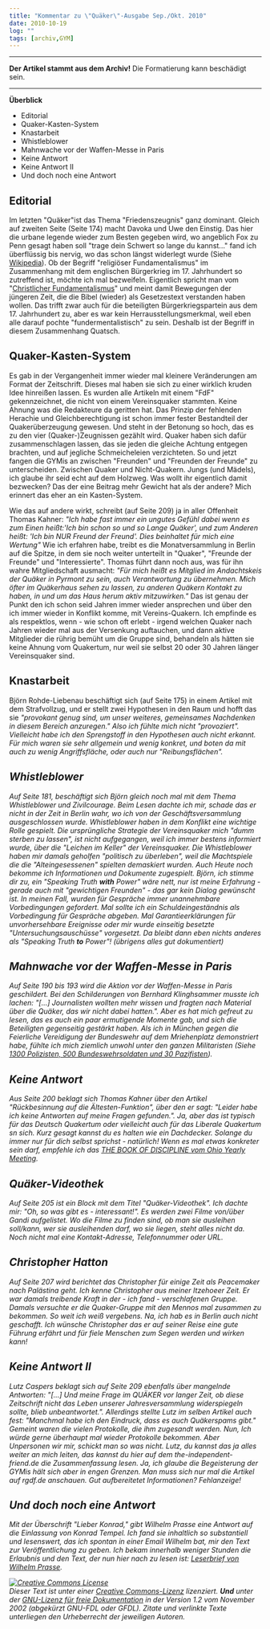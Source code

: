```yaml
---
title: "Kommentar zu \"Quäker\"-Ausgabe Sep./Okt. 2010"
date: 2010-10-19
log: ""
tags: [archiv,GYM]
---
```

<hr><b>Der Artikel stammt aus dem Archiv!</b> Die Formatierung kann beschädigt sein.<hr>

<b>Überblick</b>
<ul>
<li>Editorial</li>
<li>Quaker-Kasten-System</li>
<li>Knastarbeit</li>
<li>Whistleblower</li>
<li>Mahnwache vor der Waffen-Messe in Paris</li>
<li>Keine Antwort</li>
<li>Keine Antwort II</li>
<li>Und doch noch eine Antwort</li>
</ul>

<!--break-->
<h2>Editorial</h2>

Im letzten "Quäker"ist das Thema "Friedenszeugnis" ganz dominant. Gleich auf zweiten Seite (Seite 174) macht Davoka und Uwe den Einstig. Das hier die urbane legende wieder zum Besten gegeben wird, wo angeblich Fox zu Penn gesagt haben soll "trage dein Schwert so lange du kannst..." fand ich überflüssig bis nervig, wo das schon längst widerlegt wurde (Siehe <a href="http://de.wikipedia.org/w/index.php?title=William_Penn&oldid=80368589"> Wikipedia</a>). Ob der Begriff "religiöser Fundamentalismus" im Zusammenhang mit dem englischen Bürgerkrieg im 17. Jahrhundert so zutreffend ist, möchte ich mal bezweifeln. Eigentlich spricht man vom "<a href="http://de.wikipedia.org/wiki/Christlicher_Fundamentalismus">Christlicher Fundamentalismus</a>" und meint damit Bewegungen der jüngeren Zeit, die die Bibel (wieder) als Gesetzestext verstanden haben wollen. Das trifft zwar auch für die beteiligten Bürgerkriegspartein aus dem 17. Jahrhundert zu, aber es war kein Herrausstellungsmerkmal, weil eben alle darauf pochte "fundermentalistisch" zu sein. Deshalb ist der Begriff in diesem Zusammenhang Quatsch.

<h2>Quaker-Kasten-System</h2>

Es gab in der Vergangenheit immer wieder mal kleinere Veränderungen am Format der Zeitschrift. Dieses mal haben sie sich zu einer wirklich kruden Idee hinreißen lassen. Es wurden alle Artikeln mit einem "FdF" gekennzeichnet, die nicht von einem Vereinsquaker stammten. Keine Ahnung was die Redakteure da geritten hat. Das Prinzip der fehlenden Herachie und Gleichberechtigung ist schon immer fester Bestandteil der Quakerüberzeugung gewesen. Und steht in der Betonung so hoch, das es zu den vier (Quaker-)Zeugnissen gezählt wird. Quaker haben sich dafür zusammenschlagen lassen, das sie jeden die gleiche Achtung entgegen brachten, und auf jegliche Schmeicheleien verzichteten. So und jetzt fangen die GYMis an zwischen "Freunden" und "Freunden der Freunde" zu unterscheiden. Zwischen Quaker und Nicht-Quakern. Jungs (und Mädels), ich glaube ihr seid echt auf dem Holzweg. Was wollt ihr eigentlich damit bezwecken? Das der eine Beitrag mehr Gewicht hat als der andere? Mich erinnert das eher an ein Kasten-System.

Wie das auf andere wirkt, schreibt (auf Seite 209) ja in aller Offenheit Thomas Kahner: <i>"Ich habe fast immer ein ungutes Gefühl dabei wenn es zum Einen heißt:'Ich bin schon so und so Lange Quäker', und zum Anderen heißt: 'Ich bin NUR Freund der Freund'. Dies beinhaltet für mich eine Wertung"</i> Wie ich erfahren habe, treibt es die Monatversammlung in Berlin auf die Spitze, in dem sie noch weiter unterteilt in "Quaker", "Freunde der Freunde" und "Interessierte". Thomas führt dann noch aus, was für ihn wahre Mitgliedschaft ausmacht: <i>"Für mich heißt es Mitglied im Andachtskeis der Quäker in Pyrmont zu sein, auch Verantwortung zu übernehmen. Mich öfter im Quäkerhaus sehen zu lassen, zu anderen Quäkern Kontakt zu haben, in und um das Haus herum aktiv mitzuwirken."</i> Das ist genau der Punkt den ich schon seid Jahren immer wieder ansprechen und über den ich immer wieder in Konflikt komme, mit Vereins-Quakern. Ich empfinde es als respektlos, wenn - wie schon oft erlebt - irgend welchen Quaker nach Jahren wieder mal aus der Versenkung auftauchen, und dann aktive Mitglieder die rührig bemüht um die Gruppe sind, behandeln als hätten sie keine Ahnung vom Quakertum, nur weil sie selbst 20 oder 30 Jahren länger Vereinsquaker sind.

<h2>Knastarbeit</h2>

Björn Rohde-Liebenau beschäftigt sich (auf Seite 175) in einem Artikel mit dem Strafvollzug, und er stellt zwei Hypothesen in den Raum und hofft das sie <i>"provokant genug sind, um unser weiteres, gemeinsames Nachdenken in diesem Bereich anzuregen." Also ich fühlte mich nicht "provoziert". Vielleicht habe ich den Sprengstoff in den Hypothesen auch nicht erkannt. Für mich waren sie sehr allgemein und wenig konkret, und boten da mit auch zu wenig Angriffsfläche, oder auch nur "Reibungsflächen".  

<h2>Whistleblower</h2>

Auf Seite 181, beschäftigt sich Björn gleich noch mal mit dem Thema Whistleblower und Zivilcourage. Beim Lesen dachte ich mir, schade das er nicht in der Zeit in Berlin wahr, wo ich von der Geschäftsversammlung ausgeschlossen wurde. Whistleblower haben in dem Konflikt eine wichtige Rolle gespielt. Die ursprüngliche Strategie der Vereinsquaker mich "dumm sterben zu lassen", ist nicht aufgegangen, weil ich immer bestens informiert wurde, über die "Leichen im Keller" der Vereinsquaker. Die Whistleblower haben mir damals geholfen "politisch zu überleben", weil die Machtspiele die die "Alteingesessenen" spielten demaskiert wurden. Auch Heute noch bekomme ich Informationen und Dokumente zugespielt. Björn, ich stimme dir zu, ein "Speaking Truth <b>with</b> Power" wäre nett, nur ist meine Erfahrung - gerade auch mit "gewichtigen Freunden" - das gar kein Dialog gewünscht ist. In meinen Fall, wurden für Gespräche immer unannehmbare Vorbedingungen gefordert. Mal sollte ich ein Schuldeingeständnis als Vorbedingung für Gespräche abgeben. Mal Garantieerklärungen für unvorhersehbare Ereignisse oder mir wurde einseitig besetzte "Untersuchungsauschüsse" vorgesetzt. Da bleibt dann eben nichts anderes als "Speaking Truth <b>to</b> Power"! (übrigens alles gut dokumentiert)

 
<h2>Mahnwache vor der Waffen-Messe in Paris</h2>

Auf Seite 190 bis 193 wird die Aktion vor der Waffen-Messe in Paris geschildert. Bei den Schilderungen von Bernhard Klinghsammer musste ich lachen: <i>"[...] Journalisten wollten mehr wissen und fragten nach Material über die Quäker, das wir nicht dabei hatten."</i>. Aber es hat mich gefreut zu lesen, das es auch ein paar ermutigende Momente gab, und sich die Beteiligten gegenseitig gestärkt haben. Als ich in München gegen die Feierliche Vereidigung der Bundeswehr auf dem Mriehenplatz demonstriert habe, fühlte ich mich ziemlich unwohl unter den ganzen Militaristen (Siehe <a href="http://www.the-independent-friend.de/?q=node/519">1300 Polizisten, 500 Bundeswehrsoldaten und 30 Pazifisten</a>).

<h2>Keine Antwort</h2>

Aus Seite 200 beklagt sich Thomas Kahner über den Artikel "Rückbesinnung auf die Ältesten-Funktion", über den er sagt: <i>"Leider habe ich keine Antworten auf meine Fragen gefunden."</i>. Ja, aber das ist typisch für das Deutsch Quakertum oder vielleicht auch für das Liberale Quakertum sn sich. Kurz gesagt kannst du es halten wie ein Dachdecker. Solange du immer nur für dich selbst sprichst - natürlich! Wenn es mal etwas konkreter sein darf, empfehle ich das <a href="http://www.ohioyearlymeeting.org/discipline.htm"><i>THE BOOK OF DISCIPLINE vom Ohio Yearly Meeting</i></a>.

<h2>Quäker-Videothek</h2>
Auf Seite 205 ist ein Block mit dem Titel "Quäker-Videothek". Ich dachte mir: "Oh, so was gibt es - interessant!". Es werden zwei Filme von/über Gandi aufgelistet. Wo die Filme zu finden sind, ob man sie ausleihen soll/kann, wer sie ausleihenden darf, wo sie liegen, steht alles nicht da. Noch nicht mal eine Kontakt-Adresse, Telefonnummer oder URL.

<h2>Christopher Hatton</h2>

Auf Seite 207 wird berichtet das Christopher für einige Zeit als Peacemaker nach Palästina geht. Ich kenne Christopher aus meiner Itzehoeer Zeit. Er war damals treibende Kraft in der - ich fand - verschlafenen Gruppe. Damals versuchte er die Quaker-Gruppe mit den Mennos mal zusammen zu bekommen. So weit ich weiß vergebens. Na, ich hab es in Berlin auch nicht geschafft. Ich wünsche Christopher das er auf seiner Reise eine gute Führung erfährt und für fiele Menschen zum Segen werden und wirken kann! 

<h2>Keine Antwort II</h2>

Lutz Caspers beklagt sich auf Seite 209 ebenfalls über mangelnde Antworten: <i>"[...] Und meine Frage im QUÄKER vor langer Zeit, ob diese Zeitschrift nicht das Leben unserer Jahresversammlung widerspiegeln sollte, blieb unbeantwortet."</i>. Allerdings stellte Lutz im selben Artikel auch fest: <i>"Manchmal habe ich den Eindruck, dass es auch Quäkerspams gibt." Gemeint waren die vielen Protokolle, die ihm zugesandt werden. Nun, Ich würde gerne überhaupt mal wieder Protokolle bekommen. Aber Unpersonen wir mir, schickt man so was nicht. Lutz, du kannst das ja alles weiter an mich leiten, das kannst du hier auf dem the-independent-friend.de die Zusammenfassung lesen. Ja, ich glaube die Begeisterung der GYMis hält sich aber in engen Grenzen. Man muss sich nur mal die Artikel auf rgdf.de anschauen. Gut aufbereitetet Informationen? Fehlanzeige! 

<h2>Und doch noch eine Antwort</h2>

Mit der Überschrift <i>"Lieber Konrad,"</i> gibt Wilhelm Prasse eine Antwort auf die Einlassung von Konrad Tempel. Ich fand sie inhaltlich so substantiell und lesenswert, das ich spontan in einer Email Wilhelm bat, mir den Text zur Veröffentlichung zu geben. Ich bekam innerhalb weniger Stunden die Erlaubnis und den Text, der nun hier nach zu lesen ist: <a href="http://www.the-independent-friend.de/?q=node/683">Leserbrief von Wilhelm Prasse</a>.


<a href="http://creativecommons.org/licenses/by-sa/3.0/de/" rel="license"><img src="http://i.creativecommons.org/l/by-sa/3.0/de/88x31.png" style="border-width: 0pt;" alt="Creative Commons License" /></a><br />
Dieser <span rel="dc:type" href="http://purl.org/dc/dcmitype/Text" xmlns:dc="http://purl.org/dc/elements/1.1/">Text</span> ist unter einer <a href="http://creativecommons.org/licenses/by-sa/3.0/de/" rel="license">Creative Commons-Lizenz</a> lizenziert. <b>Und</b> unter der <a href="http://de.wikipedia.org/wiki/GFDL">GNU-Lizenz f&uuml;r freie Dokumentation</a> in der Version 1.2 vom November 2002 (abgek&uuml;rzt GNU-FDL oder GFDL). Zitate und verlinkte Texte unterliegen den Urheberrecht der jeweiligen Autoren.
